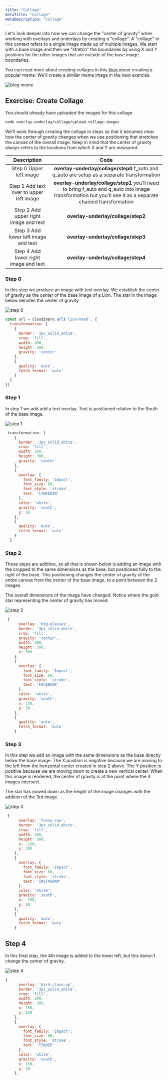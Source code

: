 ```yaml
---
title: "Collage"
metaTitle: "Collage"
metaDescription: "Collage"
---
```


Let's look deeper into how we can change the "center of gravity" when working with overlays and underlays by creating a "collage".  A "collage" in this context refers to a single image made up of multiple images.  We start with a base image and then we "stretch" the boundaries by using X and Y positions for the other images that are outside of the base image boundaries.  

You can read more about creating collages in this [blog](https://blog.fullstacktraining.com/creating-memes-with-cloudinary/) about creating a popular meme.  We'll create a similar meme image in the next exercise.

![blog meme](https://res.cloudinary.com/cloudinary-training/image/upload/w_300/book/ou-blog-meme.png)

## Exercise: Create Collage

You should already have uploaded the images for this collage. 

```bash
node overlay-underlay/collage/upload-collage-images
```

We'll work through creating the collage in steps so that it becomes clear how the center of gravity changes when we use positioning that stretches the canvas of the overall image.  Keep in mind that the center of gravity always refers to the locations from which X and Y are measured.


 |Description          |Code|
 | :-------------------------------------------: | :-------------------------------------------: |
|Step 0 Upper left image|**overlay-underlay/collage/step0** f_auto and q_auto are setup as a separate transformation|
|Step 1 Add text over to upper left image|**overlay-underlay/collage/step1** you’ll need to bring f_auto and q_auto into image transformation but you’ll see it as a separate chained transformation|
|Step 2 Add upper right image and text|**overlay-underlay/collage/step2**|
|Step 3 Add lower left image and text|**overlay-underlay/collage/step3**|
|Step 4 Add lower right image and text|**overlay-underlay/collage/step4**|

### Step 0
In this step we produce an image with text overlay. We establish the center of gravity as the center of the base image of a Lion.  The star in the image below denotes the center of gravity.

![step 0](https://res.cloudinary.com/cloudinary-training/image/upload/w_300/book/ou-collage-0.png)


```javascript
const url = cloudinary.url('lion-head', {
  transformation: [
    {
      border: '3px_solid_white',
      crop: 'fill',
      width: 300,
      height: 300,
      gravity: 'center'
    },
    {
      quality: 'auto',
      fetch_format: 'auto'
    }
  ]
})
```

### Step 1

In step 1 we add add a text overlay. Text is positioned relative to the South of the base image. 

![step 1](https://res.cloudinary.com/cloudinary-training/image/upload/w_300/book/ou-collage-1.png)

```javascript
 transformation: [
    {
      border: '3px_solid_white',
      crop: 'fill',
      width: 300,
      height: 300,
      gravity: 'center'
    },
    {
      overlay: {
        font_family: 'Impact',
        font_size: 60,
        font_style: 'stroke',
        text: 'LINKEDIN'
      },
      color: 'white',
      gravity: 'south',
      y: 10
    },
    {
      quality: 'auto',
      fetch_format: 'auto'
    }
  ]

```

### Step 2
These steps are additive, so all that is shown below is adding an image with the cropped to the same dimensions as the base, but positioned fully to the right of the base.  This positioning changes the center of gravity of the entire canvas from the center of the base image, to a point between the 2 images.

The overall dimensions of the image have changed.  Notice where the gold star representing the center of gravity has moved.

![step 2](https://res.cloudinary.com/cloudinary-training/image/upload/w_300/book/ou-collage-2.png)


```javascript
 {
      overlay: 'big-glasses',
      border: '3px_solid_white',
      crop: 'fill',
      gravity: 'center',
      width: 300,
      height: 300,
      x: 300
    },
    {
      overlay: {
        font_family: 'Impact',
        font_size: 60,
        font_style: 'stroke',
        text: 'FACEBOOK'
      },
      color: 'white',
      gravity: 'south',
      x: 150,
      y: 10
    },
    {
      quality: 'auto',
      fetch_format: 'auto'
    }
```

### Step 3

In this step we add an image with the same dimensions as the base directly below the base image.  The X position is negative because we are moving to the left from the horizontal center created in step 2 above.  The Y position is positive because we are moving down to create a new vertical center.  When this image is rendered, the center of gravity is at the point where the 3 images intersect.

The star has moved down as the height of the image changes with the addition of the 3rd image.

![step 3](https://res.cloudinary.com/cloudinary-training/image/upload/w_300/book/ou-collage-3.png)

```javascript
 {
      overlay: 'funny-cow',
      border: '3px_solid_white',
      crop: 'fill',
      width: 300,
      height: 300,
      x: -150,
      y: 300
    },
    {
      overlay: {
        font_family: 'Impact',
        font_size: 60,
        font_style: 'stroke',
        text: 'INSTAGRAM'
      },
      color: 'white',
      gravity: 'south',
      x: -150,
      y: 10
    },
    {
      quality: 'auto',
      fetch_format: 'auto'
    }
```

## Step 4

In this final step, the 4th image is added to the lower left, but this doesn't change the center of gravity.

![step 4](https://res.cloudinary.com/cloudinary-training/image/upload/w_300/book/ou-collage-4.png)

```javascript
{
      overlay: 'bird-close-up',
      border: '3px_solid_white',
      crop: 'fill',
      width: 300,
      height: 300,
      x: 150,
      y: 150
    },
    {
      overlay: {
        font_family: 'Impact',
        font_size: 60,
        font_style: 'stroke',
        text: 'TINDER'
      },
      color: 'white',
      gravity: 'south',
      x: 150,
      y: 10
    },
```